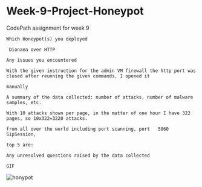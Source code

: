 # Week-9-Project-Honeypot
CodePath assignment for week 9

    Which Honeypot(s) you deployed
     
     Dionaea over HTTP
    
    Any issues you encountered
    
    With the given instruction for the admin VM firewall the http port was closed after reunning the given commands, I opened it 
    
    manually
    
    A summary of the data collected: number of attacks, number of malware samples, etc.
    
    With 10 attacks shown per page, in the matter of one hour I have 322 pages, so 10x322=3220 attacks.
    
    from all over the world including port scanning, port 	5060 	SipSession, 
    
    top 5 are:
    
    Any unresolved questions raised by the data collected
    
    GIF
    
![honypot](https://user-images.githubusercontent.com/30760006/38077194-f6328eee-32ec-11e8-9719-c9b0277738dc.gif)
